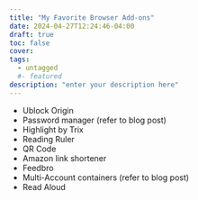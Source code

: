 ```yaml
---
title: "My Favorite Browser Add-ons"
date: 2024-04-27T12:24:46-04:00
draft: true
toc: false
cover:
tags:
  - untagged
  #- featured
description: "enter your description here"
---
```


- Ublock Origin
- Password manager (refer to blog post)
- Highlight by Trix
- Reading Ruler
- QR Code
- Amazon link shortener
- Feedbro
- Multi-Account containers (refer to blog post)
- Read Aloud
